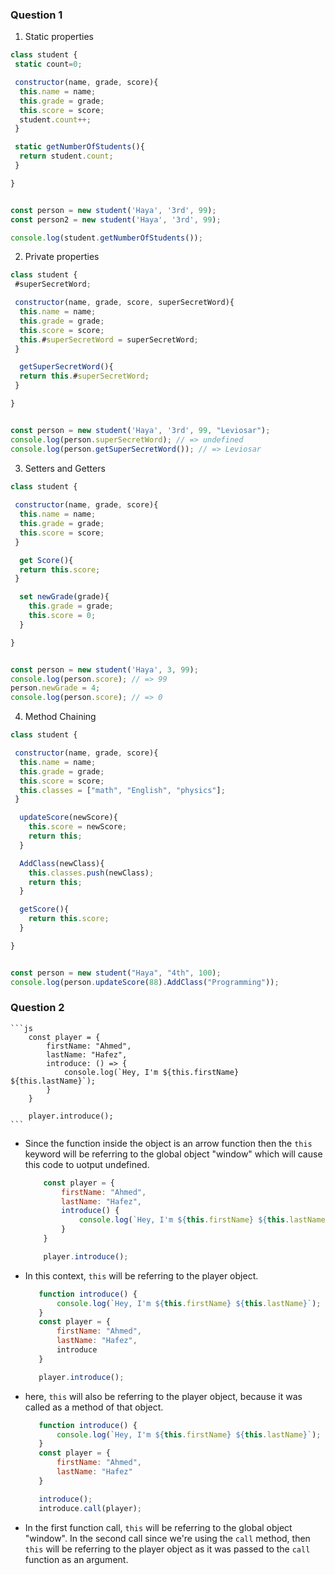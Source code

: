 ### Question 1

1. Static properties
```js
class student {
 static count=0;

 constructor(name, grade, score){
  this.name = name;
  this.grade = grade;
  this.score = score;
  student.count++;
 }

 static getNumberOfStudents(){
  return student.count;
 }

}


const person = new student('Haya', '3rd', 99);
const person2 = new student('Haya', '3rd', 99);

console.log(student.getNumberOfStudents());
```

2. Private properties
```js
class student {
 #superSecretWord;

 constructor(name, grade, score, superSecretWord){
  this.name = name;
  this.grade = grade;
  this.score = score;
  this.#superSecretWord = superSecretWord;
 }

  getSuperSecretWord(){
  return this.#superSecretWord;
 }

}


const person = new student('Haya', '3rd', 99, "Leviosar");
console.log(person.superSecretWord); // => undefined
console.log(person.getSuperSecretWord()); // => Leviosar
```


3. Setters and Getters
```js
class student {
  
 constructor(name, grade, score){
  this.name = name;
  this.grade = grade;
  this.score = score;
 }

  get Score(){
  return this.score;
 }

  set newGrade(grade){
    this.grade = grade;
    this.score = 0;
  }

}


const person = new student('Haya', 3, 99);
console.log(person.score); // => 99
person.newGrade = 4;
console.log(person.score); // => 0
```


4. Method Chaining
```js
class student {

 constructor(name, grade, score){
  this.name = name;
  this.grade = grade;
  this.score = score;
  this.classes = ["math", "English", "physics"];
 }

  updateScore(newScore){
    this.score = newScore;
    return this;
  }

  AddClass(newClass){
    this.classes.push(newClass);
    return this;
  }

  getScore(){
    return this.score;
  }

}


const person = new student("Haya", "4th", 100);
console.log(person.updateScore(88).AddClass("Programming"));
```
### Question 2
 
    ```js
        const player = {
            firstName: "Ahmed",
            lastName: "Hafez",
            introduce: () => {
                console.log(`Hey, I'm ${this.firstName} ${this.lastName}`);
            }
        }

        player.introduce();
    ```
* Since the function inside the object is an arrow function then the `this` keyword will be referring to the global object "window" which will
cause this code to uotput undefined.

    ```js
        const player = {
            firstName: "Ahmed",
            lastName: "Hafez",
            introduce() {
                console.log(`Hey, I'm ${this.firstName} ${this.lastName}`);
            }
        }

        player.introduce();
    ```
* In this context, `this` will be referring to the player object.

     ```js
        function introduce() {
            console.log(`Hey, I'm ${this.firstName} ${this.lastName}`);
        }
        const player = {
            firstName: "Ahmed",
            lastName: "Hafez",
            introduce
        }

        player.introduce();
     ```
* here, `this` will also be referring to the player object, because it was called as a method of that object.

     ```js
        function introduce() {
            console.log(`Hey, I'm ${this.firstName} ${this.lastName}`);
        }
        const player = {
            firstName: "Ahmed",
            lastName: "Hafez"
        }

        introduce();
        introduce.call(player);
    ```
* In the first function call, `this` will be referring to the global object "window". In the second call since we're using the `call` method, then `this` will be referring to the player object as it was passed to the `call` function as an argument.